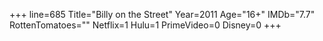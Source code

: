 +++
line=685
Title="Billy on the Street"
Year=2011
Age="16+"
IMDb="7.7"
RottenTomatoes=""
Netflix=1
Hulu=1
PrimeVideo=0
Disney=0
+++

